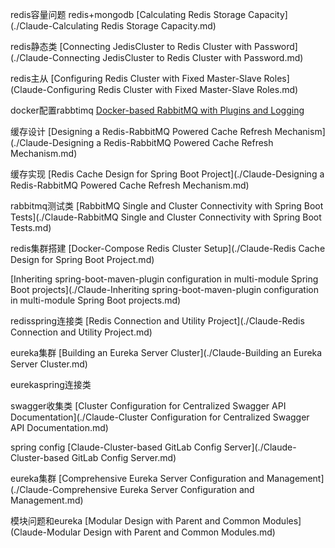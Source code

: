 redis容量问题 redis+mongodb
[Calculating Redis Storage Capacity](./Claude-Calculating Redis Storage Capacity.md)

redis静态类
[Connecting JedisCluster to Redis Cluster with Password](./Claude-Connecting JedisCluster to Redis Cluster with Password.md)

redis主从
[Configuring Redis Cluster with Fixed Master-Slave Roles](Claude-Configuring Redis Cluster with Fixed Master-Slave Roles.md)

docker配置rabbtimq
[Docker-based RabbitMQ with Plugins and Logging]()

缓存设计
[Designing a Redis-RabbitMQ Powered Cache Refresh Mechanism](./Claude-Designing a Redis-RabbitMQ Powered Cache Refresh Mechanism.md)

缓存实现
[Redis Cache Design for Spring Boot Project](./Claude-Designing a Redis-RabbitMQ Powered Cache Refresh Mechanism.md)

rabbitmq测试类
[RabbitMQ Single and Cluster Connectivity with Spring Boot Tests](./Claude-RabbitMQ Single and Cluster Connectivity with Spring Boot Tests.md)

redis集群搭建
[Docker-Compose Redis Cluster Setup](./Claude-Redis Cache Design for Spring Boot Project.md)

[Inheriting spring-boot-maven-plugin configuration in multi-module Spring Boot projects](./Claude-Inheriting spring-boot-maven-plugin configuration in multi-module Spring Boot projects.md)

redisspring连接类
[Redis Connection and Utility Project](./Claude-Redis Connection and Utility Project.md)

eureka集群
[Building an Eureka Server Cluster](./Claude-Building an Eureka Server Cluster.md)

eurekaspring连接类

swagger收集类
[Cluster Configuration for Centralized Swagger API Documentation](./Claude-Cluster Configuration for Centralized Swagger API Documentation.md)

spring config
[Claude-Cluster-based GitLab Config Server](./Claude-Cluster-based GitLab Config Server.md)

eureka集群
[Comprehensive Eureka Server Configuration and Management](./Claude-Comprehensive Eureka Server Configuration and Management.md)

模块问题和eureka
[Modular Design with Parent and Common Modules](Claude-Modular Design with Parent and Common Modules.md)